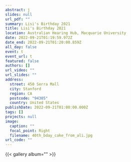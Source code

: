 ```yaml
---
abstract: j
slides: null
url_pdf: ""
summary: Lisi's Birthday 2021
title: Lisi's Birthday 2021
location: Australian Hearing Hub, Macquarie University
date: 2022-09-21T01:19:59.972Z
date_end: 2022-09-21T01:20:00.859Z
all_day: false
event: t
event_url: t
featured: false
authors: []
url_video: ""
url_slides: ""
address:
  street: 450 Serra Mall
  city: Stanford
  region: CA
  postcode: "94305"
  country: United States
publishDate: 2022-09-21T01:00:00.000Z
tags: []
projects: null
image:
  caption: ""
  focal_point: Right
  filename: 40th_bday_cake_from_ali.jpg
url_code: ""
---
```


{{< gallery album="<lisibday2021>" >}}
